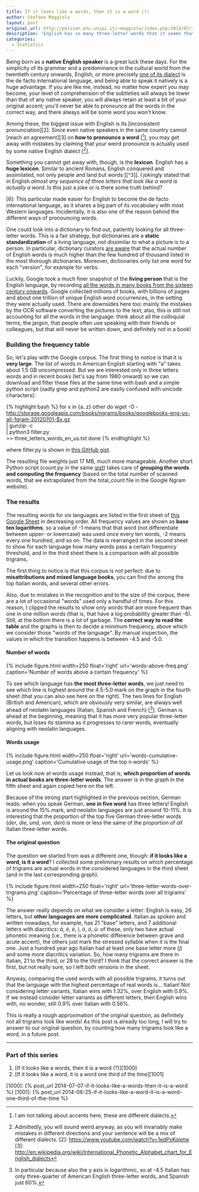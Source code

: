 ```yaml
---
title: If it looks like a words, then it is a word (?)
author: Stefano Maggiolo
layout: post
original_url: http://poisson.phc.unipi.it/~maggiolo/index.php/2014/07/if-it-looks-like-a-words-then-it-is-a-word/
description: 'English has so many three-letter words that it seems that all trigrams that look like a word, are actually a word. Is it really true?'
categories:
  - Statistics
---
```

Being born as a **native English speaker** is a great luck these days. For the simplicity of its grammar and a predominance in the cultural world from the twentieth century onwards, English, or more precisely [one of its dialect][1] is the de facto international language, and being able to speak it natively is a huge advantage. If you are like me, instead, no matter how expert you may become, your level of comprehension of the subtleties will always be lower than that of any native speaker, you will always retain at least a bit of your original accent; you'll never be able to pronounce all the words in the correct way, and there always will be some word you won't know.

 [1]: http://en.wikipedia.org/wiki/International_English

<!--more-->

Among these, the biggest issue with English is its [inconsistent pronunciation][2]. Since even native speakers in the same country cannot [reach an agreement][3] on **how to pronounce a word** [[^1]], you may get away with mistakes by claiming that your weird pronounce is actually used by some native English dialect [[^2]].

 [^1]: I am not talking about accents here, these are different dialects.
 [^2]: Admittedly, you will sound weird anyway, as you will invariably make mistakes in different directions and your sentence will be a mix of different dialects.
 [2]: https://www.youtube.com/watch?v=1edPxKqiptw
 [3]: http://en.wikipedia.org/wiki/International_Phonetic_Alphabet_chart_for_English_dialects

Something you cannot get away with, though, is the **lexicon**. English has a **huge lexicon**. Similar to ancient Romans, English conquered and assimilated, not only people and land but words [[^3]]. I jokingly stated that in English *almost any sequence of three letters that look like a word is actually a word*. Is this just a joke or is there some truth behind?

 [6]: This particular made easier for English to become the de facto international language, as it shares a big part of its vocabulary with most Western languages. Incidentally, it is also one of the reason behind the different ways of pronouncing words.

One could look into a dictionary to find out, patiently looking for all three-letter words. This is a fair strategy, but dictionaries are a **static standardization** of a living language, not dissimilar to what a picture is to a person. In particular, dictionary curators [are aware][7] that the actual number of English words is much higher than the few hundred of thousand listed in the most thorough dictionaries. Moreover, dictionaries only list one word for each "version", for example for verbs.

 [7]: http://en.wikipedia.org/wiki/English_language#Number_of_words_in_English

Luckily, Google took a much finer snapshot of the **living person** that is the English language, by recording [all the words in many books from the sixteen century onwards][8]. Google collected millions of books, with billions of pages and about one trillion of unique English word occurrences, in the setting they were actually used. There are downsides here too: mainly the mistakes by the OCR software converting the pictures to the text; also, this is still not accounting for all the words in the language: think about all the colloquial terms, the jargon, that people often use speaking with their friends or colleagues, but that will never be written down, and definitely not in a book!

 [8]: http://storage.googleapis.com/books/ngrams/books/datasetsv2.html

### Building the frequency table

So, let's play with the Google corpus. The first thing to notice is that it is **very large**. The list of words in American English starting with "a" takes about 1.5 GB uncompressed. But we are interested only in three letters words and in recent books (let's say from 1980 onward) so we can download and filter these files at the same time with bash and a simple python script (sadly grep and python2 are easily confused with unicode characters):

{% highlight bash %}
for x in {a..z} other
do
  wget -O - http://storage.googleapis.com/books/ngrams/books/googlebooks-eng-us-all-1gram-20120701-$x.gz \
    | gunzip -c \
    | python3 filter.py \
    >> three_letters_words_en_us.txt
done
{% endhighlight %}

where filter.py is shown in [this GitHub gist][9].

 [9]: https://gist.github.com/stefano-maggiolo/f8ddab487ab7ba4bd204

The resulting file weights just 17 MB, much more manageable. Another short Python script (count.py in the same [gist][9]) takes care of **grouping the words and computing the frequency** (based on the total number of scanned words, that we extrapolated from the total_count file in the Google Ngram website).

### The results

The resulting words for six languages are listed in the first sheet of [this Google Sheet][10] in decreasing order. All frequency values are shown as **base ten logarithms**, so a value of -1 means that that word (not differentiate between upper- or lowercase) was used once every ten words, -2 means every one hundred, and so on. The data is rearranged in the second sheet to show for each language how many words pass a certain frequency threshold, and in the third sheet there is a comparison with all possible trigrams.

 [10]: https://docs.google.com/spreadsheets/d/1Bb7a5kWRn6Po4eK20jOsF35R-0kBtpYMJJAusFLLLyk/pubhtml

The first thing to notice is that this corpus is not perfect: due to **misattributions and mixed language books**, you can find *the* among the top Italian words, and several other errors.

Also, due to mistakes in the recognition and to the size of the corpus, there are a lot of occasional "words" used only a handful of times. For this reason, I clipped the results to show only words that are more frequent than one in one million words (that is, that have a log probability greater than -6). Still, at the bottom there is a lot of garbage. The **correct way to read the table** and the graphs is then to decide a minimum frequency, above which we consider those "words of the language". By manual inspection, the values in which the transition happens is between -4.5 and -5.0.

#### Number of words

{% include figure.html width=250 float='right' url='words-above-freq.png' caption='Number of words above a certain frequency' %}

To see which language has **the most three-letter words**, we just need to see which line is highest around the 4.5-5.0 mark on the graph in the fourth sheet (that you can also see here on the right). The two lines for English (British and American), which are obviously very similar, are always well ahead of neolatin languages (Italian, Spanish and French) [[^4]]. German is ahead at the beginning, meaning that it has more very popular three-letter words, but loses its stamina as it progresses to rarer words, eventually aligning with neolatin languages.

 [^4]: In particular because also the y axis is logarithmic, so at -4.5 Italian has only three-quarter of American English three-letter words, and Spanish just 60%.

#### Words usage

{% include figure.html width=250 float='right' url='words-cumulative-usage.png' caption='Cumulative usage of the top n words' %}

Let us look now at words usage instead, that is, **which proportion of words in actual books are three-letter words**. The answer is in the graph in the fifth sheet and again copied here on the left.

Because of the strong start highlighted in the previous section, German leads: when you speak German, **one in five word** has three letters! English is around the 15% mark, and neolatin languages are just around 10-11%. It is interesting that the proportion of the top five German three-letter words (*der*, *die*, *und*, *von*, *den*) is more or less the same of the proportion of *all* Italian three-letter words.

#### The original question

The question we started from was a different one, though: **if it looks like a word, is it a word**? I collected some preliminary results on which percentage of trigrams are actual words in the considered languages in the third sheet (and in the last corresponding graph).

{% include figure.html width=250 float='right' url='three-letter-words-over-trigrams.png' caption='Percentage of three-letter words over all trigrams' %}

The answer really depends on what we consider a letter: English is easy, 26 letters, but **other languages are more complicated**. Italian as spoken and written nowadays, for example, has 21 "base" letters, and 7 additional letters with diacritics: *&agrave;*, *&egrave;*, *&eacute;*, *&igrave;*, *&ograve;*, *&oacute;*, *&ugrave;*: of these, only two have actual phonetic meaning (i.e., there is a phonetic difference between grave and acute accent), the others just mark the stressed syllable when it is the final one. Just a hundred year ago Italian had at least one base letter more (*j*) and some more diacritics variation. So, how many trigrams are there in Italian, 21 to the third, or 28 to the third? I think that the correct answer is the first, but not really sure, so I left both versions in the sheet.

Anyway, comparing the used words with all possible trigrams, it turns out that the language with the highest percentage of real words is... Italian! Not considering letter variants, Italian wins with 1.32%, over English with 0.9%. If we instead consider letter variants as different letters, then English wins with, no wonder, still 0.9% over Italian with 0.56%.

This is really a rough approximation of the original question, as definitely not all trigrams look like words! As this post is already too long, I will try to answer to our original question, by counting how many trigrams look like a word, in a future post.

<!-- DO NOT EDIT BELOW THIS LINE -->
* * *

### Part of this series

1. [If it looks like a words, then it is a word (?)][1000]
1. [If it looks like a word, it is a word one third of the time][1001]

 [1000]: {% post_url 2014-07-07-if-it-looks-like-a-words-then-it-is-a-word %}
 [1001]: {% post_url 2014-08-25-if-it-looks-like-a-word-it-is-a-word-one-third-of-the-time %}
